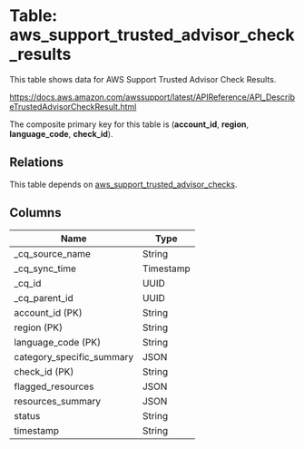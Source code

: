 # Table: aws_support_trusted_advisor_check_results

This table shows data for AWS Support Trusted Advisor Check Results.

https://docs.aws.amazon.com/awssupport/latest/APIReference/API_DescribeTrustedAdvisorCheckResult.html

The composite primary key for this table is (**account_id**, **region**, **language_code**, **check_id**).

## Relations

This table depends on [aws_support_trusted_advisor_checks](aws_support_trusted_advisor_checks).

## Columns

| Name          | Type          |
| ------------- | ------------- |
|_cq_source_name|String|
|_cq_sync_time|Timestamp|
|_cq_id|UUID|
|_cq_parent_id|UUID|
|account_id (PK)|String|
|region (PK)|String|
|language_code (PK)|String|
|category_specific_summary|JSON|
|check_id (PK)|String|
|flagged_resources|JSON|
|resources_summary|JSON|
|status|String|
|timestamp|String|